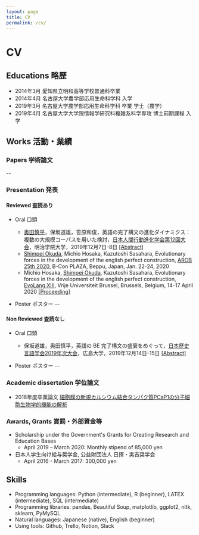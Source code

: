 ```yaml
---
layout: page
title: CV
permalink: /cv/
---
```

# CV

## Educations 略歴
- 2014年3月 愛知県立明和高等学校普通科卒業
- 2014年4月 名古屋大学農学部応用生命科学科 入学
- 2019年3月 名古屋大学農学部応用生命科学科 卒業 学士（農学）
- 2019年4月 名古屋大学大学院情報学研究科複雑系科学専攻 博士前期課程 入学 

## Works 活動・業績
### Papers 学術論文
--

### Presentation 発表
#### Reviewed 査読あり
- Oral 口頭
  - <u>奥田慎平</u>，保坂道雄，笹原和俊，英語の完了構文の進化ダイナミクス：複数の大規模コーパスを用いた検討，[日本人間行動進化学会第12回大会](https://inukailab.com/hbesj/)，明治学院大学，2019年12月7日-8日 [[Abstract]](https://drive.google.com/open?id=1ONR3J5wq5nFeTAfoMSVY2fZ8rrHzPmjQ)
  - <u>Shimpei Okuda</u>, Michio Hosaka, Kazutoshi Sasahara, Evolutionary forces in the development of the english perfect construction, [AROB 25th 2020](https://isarob.org/symposium/index.php?main_page=index), B-Con PLAZA, Beppu, Japan, Jan. 22-24, 2020
  - Michio Hosaka, <u>Shimpei Okuda</u>, Kazutoshi Sasahara, Evolutionary forces in the development of the english perfect construction, [EvoLang XIII](https://brussels.evolang.org/), Vrije Universiteit Brussel, Brussels, Belgium, 14-17 April 2020 [[Proceeding]](https://brussels.evolang.org/proceedings/paper.html?nr=21)

- Poster ポスター
--

#### Non Reviewed 査読なし
- Oral 口頭
  - 保坂道雄，奥田慎平，英語の BE 完了構⽂の盛衰をめぐって，[日本歴史言語学会2019年次大会](http://s3-ap-northeast-1.amazonaws.com/jp-histling.com/wp-content/uploads/2019/06/26145358/2019JSHL_poster.pdf)，広島大学，2019年12月14日-15日 [[Abstract]](https://drive.google.com/open?id=1dsGrroKfmmXAFRPVell64v4x9ZUVfbXA)

- Poster ポスター
--

### Academic dissertation 学位論文
- 2018年度卒業論文  [細胞膜の新規カルシウム結合タンパク質PCaP1の分子細胞生物学的機能の解析](https://drive.google.com/open?id=1Nb_C_Q2ekrmba4geRSlXLr7jT5BWRjsB)

### Awards, Grants 賞罰・外部資金等
- Scholarship under the Government's Grants for Creating Research and Education Bases
  - April 2019 – March 2020: Monthly stipend of 85,000 yen
- 日本人学生向け給与奨学金, 公益財団法人 日揮・実吉奨学会
  - April 2016 - March 2017: 300,000 yen

## Skills
- Programming languages: Python (intermediate), R (beginner), LATEX (intermediate), SQL (intermediate) 
- Programming libraries: pandas, Beautiful Soup, matplotlib, ggplot2, nltk, sklearn, PyMySQL
- Natural languages: Japanese (native), English (beginner)
- Using tools: Github, Trello, Notion, Slack
